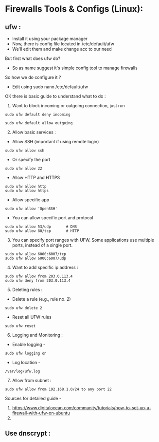 # Firewalls Tools & Configs (Linux):

## ufw :

- Install it using your package manager
- Now, there is config file located in /etc/default/ufw
- We'll edit them and make change acc to our need

But first what does ufw do?
- So as name suggest it's simple config tool to manage firewalls

So how we do configure it ?
- Edit using sudo nano /etc/default/ufw

OK there is basic guide to understand what to do :

1. Want to block incoming or outgoing connection, just run 
```
sudo ufw default deny incoming
```
```
sudo ufw default allow outgoing
```

2. Allow basic services :
- Allow SSH (important if using remote login)
```
sudo ufw allow ssh
```

- Or specify the port
```
sudo ufw allow 22
```

- Allow HTTP and HTTPS
```
sudo ufw allow http
sudo ufw allow https
```
- Allow specific app
```
sudo ufw allow 'OpenSSH'
```

- You can allow specific port and protocol
```
sudo ufw allow 53/udp       # DNS
sudo ufw allow 80/tcp       # HTTP
```

3. You can specify port ranges with UFW. Some applications use multiple ports, instead of a single port.
```
sudo ufw allow 6000:6007/tcp
sudo ufw allow 6000:6007/udp
```

4. Want to add specific ip address :
``` 
sudo ufw allow from 203.0.113.4
sudo ufw deny from 203.0.113.4
```


5. Deleting rules :

- Delete a rule (e.g., rule no. 2)
```
sudo ufw delete 2
```
- Reset all UFW rules
```
sudo ufw reset
```


6. Logging and Monitoring :

- Enable logging -
```
sudo ufw logging on
```

- Log location -
```
/var/log/ufw.log
```

7. Allow from subnet :
```
sudo ufw allow from 192.168.1.0/24 to any port 22
```

Sources for detailed guide -
1. https://www.digitalocean.com/community/tutorials/how-to-set-up-a-firewall-with-ufw-on-ubuntu
2. 




## Use dnscrypt :

